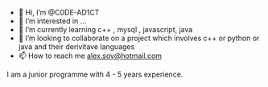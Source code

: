 - 👋 Hi, I’m @C0DE-AD1CT
- 👀 I’m interested in ...
- 🌱 I’m currently learning c++ , mysql , javascript, java 
- 💞️ I’m looking to collaborate on a project which involves c++ or python or java and their derivitave languages
- 📫 How to reach me alex.sov@hotmail.com

I am a junior programme with 4 - 5 years experience.
